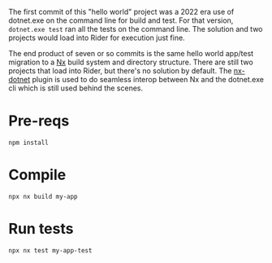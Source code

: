 The first commit of this "hello world" project was a 2022 era use of dotnet.exe on the command line for build and test. For that version, `dotnet.exe test` ran all 
the tests on the command line. The solution and two projects would load into Rider for execution just fine.

The end product of seven or so commits is the same hello world app/test migration to a [Nx](https://nx.dev/) build system and directory structure.  There are still 
two projects that load into Rider, but there's no solution by default.  The [nx-dotnet](https://github.com/nx-dotnet/nx-dotnet) plugin is used to do seamless 
interop between Nx and the dotnet.exe cli which is still used behind the scenes.

# Pre-reqs

```
npm install
```

# Compile

```
npx nx build my-app
```

# Run tests

```
npx nx test my-app-test
```
